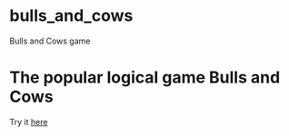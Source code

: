 bulls_and_cows
==============

Bulls and Cows game

<h1>The popular logical game Bulls and Cows</h1>

Try it <a href="http://lutory.github.io/bulls_and_cows/index.html">here</a>
